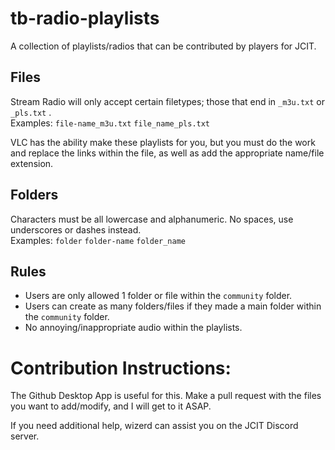 # tb-radio-playlists
A collection of playlists/radios that can be contributed by players for JCIT.

## Files
Stream Radio will only accept certain filetypes; those that end in ```_m3u.txt``` or ```_pls.txt``` .  
Examples: ```file-name_m3u.txt``` ```file_name_pls.txt```

VLC has the ability make these playlists for you, but you must do the work and replace the links within the file, as well as add the appropriate name/file extension.

## Folders
Characters must be all lowercase and alphanumeric. No spaces, use underscores or dashes instead.  
Examples: ```folder``` ```folder-name``` ```folder_name```

## Rules
* Users are only allowed 1 folder or file within the ```community``` folder.
* Users can create as many folders/files if they made a main folder within the ```community``` folder.
* No annoying/inappropriate audio within the playlists.

# Contribution Instructions:
The Github Desktop App is useful for this. Make a pull request with the files you want to add/modify, and I will get to it ASAP.

If you need additional help, wizerd can assist you on the JCIT Discord server.
